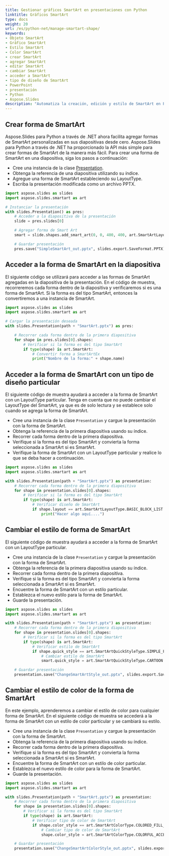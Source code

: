 ```yaml
---
title: Gestionar gráficos SmartArt en presentaciones con Python
linktitle: Gráficos SmartArt
type: docs
weight: 20
url: /es/python-net/manage-smartart-shape/
keywords:
- Objeto SmartArt
- Gráfico SmartArt
- Estilo SmartArt
- Color SmartArt
- crear SmartArt
- agregar SmartArt
- editar SmartArt
- cambiar SmartArt
- acceder a SmartArt
- tipo de diseño de SmartArt
- PowerPoint
- presentación
- Python
- Aspose.Slides
description: "Automatiza la creación, edición y estilo de SmartArt en PowerPoint con Python a través de .NET usando Aspose.Slides, con ejemplos de código concisos y guía centrada en el rendimiento."
---
```


## **Crear forma de SmartArt**
Aspose.Slides para Python a través de .NET ahora facilita agregar formas de SmartArt personalizadas en sus diapositivas desde cero. Aspose.Slides para Python a través de .NET ha proporcionado la API más simple para crear formas de SmartArt de la manera más fácil. Para crear una forma de SmartArt en una diapositiva, siga los pasos a continuación:

- Cree una instancia de la clase [Presentation](https://reference.aspose.com/slides/python-net/aspose.slides/presentation/).
- Obtenga la referencia de una diapositiva utilizando su índice.
- Agregue una forma de SmartArt estableciendo su LayoutType.
- Escriba la presentación modificada como un archivo PPTX.

```py
import aspose.slides as slides
import aspose.slides.smartart as art

# Instanciar la presentación
with slides.Presentation() as pres:
    # Acceder a la diapositiva de la presentación
    slide = pres.slides[0]

    # Agregar forma de Smart Art
    smart = slide.shapes.add_smart_art(0, 0, 400, 400, art.SmartArtLayoutType.BASIC_BLOCK_LIST)

    # Guardar presentación
    pres.save("SimpleSmartArt_out.pptx", slides.export.SaveFormat.PPTX)
```



## **Acceder a la forma de SmartArt en la diapositiva**
El siguiente código se utilizará para acceder a las formas de SmartArt agregadas en la diapositiva de la presentación. En el código de muestra, recorreremos cada forma dentro de la diapositiva y verificaremos si es una forma de SmartArt. Si la forma es del tipo SmartArt, entonces la convertiremos a una instancia de SmartArt.

```py
import aspose.slides as slides
import aspose.slides.smartart as art

# Cargar la presentación deseada
with slides.Presentation(path + "SmartArt.pptx") as pres:

    # Recorrer cada forma dentro de la primera diapositiva
    for shape in pres.slides[0].shapes:
        # Verificar si la forma es del tipo SmartArt
        if type(shape) is art.SmartArt:
            # Convertir forma a SmartArtEx
            print("Nombre de la forma:" + shape.name)
```



## **Acceder a la forma de SmartArt con un tipo de diseño particular**
El siguiente código de muestra ayudará a acceder a la forma de SmartArt con un LayoutType particular. Tenga en cuenta que no puede cambiar el LayoutType del SmartArt, ya que es de solo lectura y se establece solo cuando se agrega la forma de SmartArt.

- Cree una instancia de la clase `Presentation` y cargue la presentación con la forma de SmartArt.
- Obtenga la referencia de la primera diapositiva usando su índice.
- Recorrer cada forma dentro de la primera diapositiva.
- Verifique si la forma es del tipo SmartArt y convierta la forma seleccionada a SmartArt si es SmartArt.
- Verifique la forma de SmartArt con un LayoutType particular y realice lo que se deba hacer a continuación.

```py
import aspose.slides as slides
import aspose.slides.smartart as art

with slides.Presentation(path + "SmartArt.pptx") as presentation:
    # Recorrer cada forma dentro de la primera diapositiva
    for shape in presentation.slides[0].shapes:
        # Verificar si la forma es del tipo SmartArt
        if type(shape) is art.SmartArt:
            # Verificar diseño de SmartArt
            if shape.layout == art.SmartArtLayoutType.BASIC_BLOCK_LIST:
                print("Hacer algo aquí....")
```



## **Cambiar el estilo de forma de SmartArt**
El siguiente código de muestra ayudará a acceder a la forma de SmartArt con un LayoutType particular.

- Cree una instancia de la clase `Presentation` y cargue la presentación con la forma de SmartArt.
- Obtenga la referencia de la primera diapositiva usando su índice.
- Recorrer cada forma dentro de la primera diapositiva.
- Verifique si la forma es del tipo SmartArt y convierta la forma seleccionada a SmartArt si es SmartArt.
- Encuentre la forma de SmartArt con un estilo particular.
- Establezca el nuevo estilo para la forma de SmartArt.
- Guarde la presentación.

```py
import aspose.slides as slides
import aspose.slides.smartart as art

with slides.Presentation(path + "SmartArt.pptx") as presentation:
    # Recorrer cada forma dentro de la primera diapositiva
    for shape in presentation.slides[0].shapes:
        # Verificar si la forma es del tipo SmartArt
        if type(shape) is art.SmartArt:
            # Verificar estilo de SmartArt
            if shape.quick_style == art.SmartArtQuickStyleType.SIMPLE_FILL:
                # Cambiar estilo de SmartArt
                smart.quick_style = art.SmartArtQuickStyleType.CARTOON

    # Guardar presentación
    presentation.save("ChangeSmartArtStyle_out.pptx", slides.export.SaveFormat.PPTX)
```



## **Cambiar el estilo de color de la forma de SmartArt**
En este ejemplo, aprenderemos a cambiar el estilo de color para cualquier forma de SmartArt. En el siguiente código de muestra se accederá a la forma de SmartArt con un estilo de color particular y se cambiará su estilo.

- Cree una instancia de la clase `Presentation` y cargue la presentación con la forma de SmartArt.
- Obtenga la referencia de la primera diapositiva usando su índice.
- Recorrer cada forma dentro de la primera diapositiva.
- Verifique si la forma es del tipo SmartArt y convierta la forma seleccionada a SmartArt si es SmartArt.
- Encuentre la forma de SmartArt con un estilo de color particular.
- Establezca el nuevo estilo de color para la forma de SmartArt.
- Guarde la presentación.

```py
import aspose.slides as slides
import aspose.slides.smartart as art

with slides.Presentation(path + "SmartArt.pptx") as presentation:
    # Recorrer cada forma dentro de la primera diapositiva
    for shape in presentation.slides[0].shapes:
        # Verificar si la forma es del tipo SmartArt
        if type(shape) is art.SmartArt:
            # Verificar tipo de color de SmartArt
            if shape.color_style == art.SmartArtColorType.COLORED_FILL_ACCENT1:
                # Cambiar tipo de color de SmartArt
                shape.color_style = art.SmartArtColorType.COLORFUL_ACCENT_COLORS

    # Guardar presentación
    presentation.save("ChangeSmartArtColorStyle_out.pptx", slides.export.SaveFormat.PPTX)
```